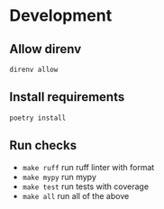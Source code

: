 # Development

## Allow direnv
`direnv allow`

## Install requirements
`poetry install`

## Run checks
- `make ruff` run ruff linter with format
- `make mypy` run mypy
- `make test` run tests with coverage
- `make all` run all of the above